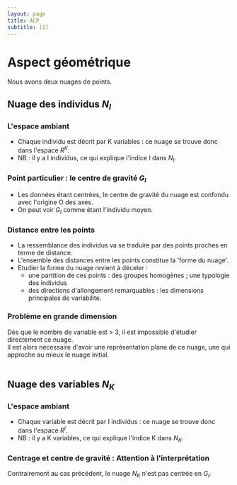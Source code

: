 ```yaml
---
layout: page
title: ACP
subtitle: (2)
---
```



# Aspect géométrique

Nous avons deux nuages de points. 

## Nuage des individus $N_I$

### L'espace ambiant
* Chaque individu est décrit par K variables : ce nuage se trouve donc dans l'espace $R^K$.
* NB : il y a I individus, ce qui explique l'indice I dans $N_I$. <br/>

### Point particulier : le centre de gravité $G_I$

* Les données étant centrées, le centre de gravité du nuage est confondu avec l'origine O des axes. 
* On peut voir $G_I$ comme étant l'individu moyen. <br/>

### Distance entre les points

* La ressemblance des individus va se traduire par des points proches en terme de distance.
* L'ensemble des distances entre les points constitue la 'forme du nuage'. 
* Etudier la forme du nuage revient à déceler :
  * une partition de ces points : des groupes homogènes ;  une typologie des individus   
  * des directions d'allongement remarquables : les dimensions principales de variabilité. 

### Problème en grande dimension
Dès que le nombre de variable est > 3, il est impossible d'étudier directement ce nuage.   
Il est alors nécessaire d'avoir une représentation plane de ce nuage, une qui approche au mieux le nuage initial. <br/><br/>


## Nuage des variables $N_K$

### L'espace ambiant
* Chaque variable est décrit par I individus : ce nuage se trouve donc dans l'espace $R^I$.
* NB : il y a K variables, ce qui explique l'indice K dans $N_K$. <br/>

### Centrage et centre de gravité : Attention à l'interprétation

Contrairement au cas précédent, le nuage $N_K$ n'est pas centrée en $G_I$. <br/>
